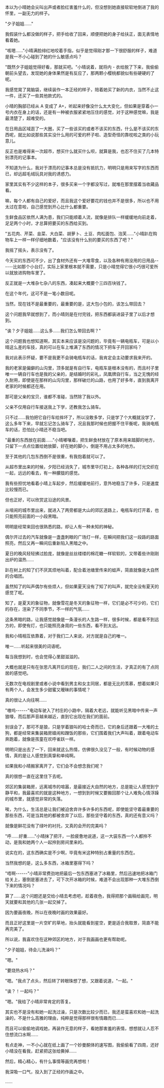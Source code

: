 <link rel="stylesheet" href="../../styles/text.css" />

本以为小晴她会尖叫出声或者脸红害羞什么的，但没想到她直接软软地倒进了我的怀里，一副无力的样子。

"夕子姐姐......"

我假装什么都没做的样子，把手给收了回来，顺便把她的身子给扶正，面无表情地看着她。

"咳嗯......"小晴满脸绯红地咬着手指，似乎是觉得刚才那一下很舒服的样子，难道是我一不小心碰到了她的什么敏感点吗？

"既然夕子姐姐觉得好看，那就买吧。"小晴说着，就将内 - 衣给脱了下来，我偷偷朝前头望去，发现她的身体果然是有反应了，那两颗小樱桃都貌似有些硬硬的了呢。

我感觉晃了晃脑袋，继续装作一本正经的样子，陪着她买了新的内衣，当然不止这一件，还买了一些其他款式的。

小晴的胸部已经从 A 变成了 A+，听起来好像没什么太大变化，但如果是穿着小一号内衣在身上的话，还是有一种被衣服紧紧地压住的感觉，对于这种感觉嘛，我是最清楚了，超难受的。

在日用品区域逛了一大圈，买了一些该买的或者不该买的东西，什么是不该买的东西呢，就比如说那些其实没什么用的可爱的杯子啦、造型奇怪的靠枕啦之类的小玩意儿。

反正也是难得来一次超市，想买什么就买什么呗，就算是我，也忍不住买了几本特别漂亮的记事本。

不知道为什么，我对于漂亮的记事本总是没有抵抗力，明明只是用来写字的东西而已，却远超毛绒玩具对我的诱惑力。

家里其实有不少这样的本子，很多买来一个字都没写过，就堆在那里摆着当收藏品看。

嘛，每个人都有自己的爱好，而且我这个爱好要花的钱也并不是很多，所以也不用太过在意啦，自己感觉到开心比什么都重要。

生鲜食品区依然人满为患，我们只能顺着人流，就像是排队一样缓缓地向前走着，足足两个小时，才总算把要买的东西给买到。

"五花肉、芹菜、韭菜、大白菜、胡萝卜、土豆、肉松面包、泡芙......"小晴趴在购物车上一样一样仔细地数着，"应该没有什么别的要买的东西了吧？"

我摇了摇头，表示没有了。

今天买的东西可不少，出了食材外还有一大堆零食，以及各种有用没用的日用品------比如那个小台灯，实际上家里根本就不需要，只是小晴觉得它很小巧很可爱所以就放进购物车里了。

反正就是一大堆杂七杂八的东西，凑起来大概要个三四百块钱了。

在这个年代，这可不是一笔小数目呢。

当然，现在钱不是最重要的，最重要的是，这大包小包的，该怎么带回去？

这个问题我早就想到了，而小晴则是在付完钱，把东西都装进袋子里了以后才想到。

"诶？夕子姐姐......这么多......我们怎么带回去啊？"

这个问题我也想知道啊，其实本来应该是没问题的，毕竟有一辆电瓶车，可是以小晴这么差的车技，真的可以在车上堆满了东西的情况下把车子开回家吗？

我对此表示怀疑，要不是我更不会骑电瓶车的话，我肯定会主动要求我来开的。

我的老家是偏僻的山沟里，顶多就是有自行车，电瓶车是根本没有的，而且村子里唯一一辆自行车也是我的父亲的，是结婚时的彩礼，凤凰牌自行车，当之无愧的经久耐用，即使是在那样的山沟沟里，那样破烂的山路，也用了好多年，直到我离开老家的时候都还在用。

那可是父亲的宝贝，谁都不准碰，当然除了我以外。

父亲不仅用自行车接送我上下学，还教我怎么骑车。

只不过......我怕把它自行车给摔坏了，所以没敢多学，只是学了个大概就没学了，这么多年下来，早就忘记怎么骑车了，况且我那时候也把握不住平衡呢，我骑电瓶车的话，恐怕比小晴还不稳当吧。

"最重的东西放在前面......"小晴嘟嚷着，把生鲜食材放在了原本用来踏脚的地方，只留下一点点位置给她放脚，好在她的脚小，倒是不用占太多的地方。

至于其他的几包东西倒不是很重，有我抱着就可以了。

从超市里出来的时候，夕阳已经消失了，城市里华灯初上，各种各样的灯光交织在一起，远远的看去，有一种朦胧的感觉。

我有些担忧地看着小晴上车起步，然后缓缓地前行，意外地稳当了许多，只是速度比较慢而已。

但也正好，可以欣赏这沿途的风景。

从喧闹的城市里出来，就进入了两旁都是大山的郊区道路上，电瓶车的灯开着，也只能照亮前面的一小段黑暗。

明明是经常来回也很熟悉的路，却让人有一种未知的神秘。

偶尔开过去的汽车就像是一盏盏刺眼的广场灯一样，在瞬间把我们这一段路的路面照亮，然后又再一瞬间后重新陷入黑暗之中。

夏日的晚风轻轻拂过脸庞，就像是丝丝缕缕的棉花糖一样软软的，又带着些许刚刚出炉的温热......

趴在树上的知了们不厌其烦地叫着，配合着池塘里传来的蛙声，简直就像是大自然的合唱团。

虽然知了的叫声偶尔有些烦人，但如果夏天没有了知了的叫声，就完全没有夏天的感觉了呢。

知了，是夏天的象征物，就像雪花是冬天的象征物一样，它们是必不可少的，它们的存在，渲染了不同季节，不一样的气氛......

这条黑暗的路，让我感觉就像是一条漫长的人生路一样，很多时候，都是看不到远方的，即使有灯，也只能照亮身周的一些东西，看不到太远。

我和小晴相互依靠着，对于我们二人来说，对方就是自己的唯一。

唯一......听起来很美的词语呢。

每当我想到时，也会觉得心里甜滋滋的。

大概也就是只有在张思凡离开后的现在，我们二人之间的生活，才真正的有了点同居的感觉吧。

无数次在电视剧里或者小说中看到男主和女主同居，都是无比的羡慕，想着如果只有两个人，会发生多少甜蜜又暧昧的事情呢？

真的很让人向往啊......

"嗷呜------"电动车驶入了村庄的小路中，隔着大老远，就能听见黑暗中传来一声狼嚎，而后那声音越来越近，直到它出现在我们的面前。

别误会了，那可不是狼，只是学着狼叫的哈士奇而已，它的身后还跟着一大堆的土狗，都是经常来集装箱房嬉闹和蹭饭的那些，它们围着我们大声叫着，跟着电动车奔跑着，就像是孩童在欢呼雀跃一样。

明明只是出去了一下，回来就这么热情，仿佛很久没见了一般，有时候动物的感情，真的是让人感觉到真挚和单纯啊。

如果我和小晴搬家离开了，它们会不会想念我们呢？

真的很想一直在这里住下去呢。

郊区的集装箱房，远离城市的喧嚣，是最接近大自然的地方，总是能让人感觉到宁静平和，我最喜欢的就是这种地方，一想到到时候又要搬回那个让人难免心情浮躁的城市里，就感觉非常的失落。

唉，为什么，生活总是让我们被迫舍弃许多许多的东西呢，即使能坚守着最重要的那些东西，可是当其他的都被舍弃了以后，那些坚守着的东西，真的还有意义吗？

就像是鲜花没有了绿叶的衬托，又真的会开的完美吗？

"呼......好重......"小晴抹了把汗，一脸疲惫地说道，这一大袋东西一个人都拎不动，是我和她两个人一起拎到房间里来的。

说实在的，这东西确实是不少啊，毕竟有米这种特别占重量的东西在。

当然我想的是，这么多东西，冰箱里塞得下吗？

"唔啊------"小晴非常费劲地把最后一包东西塞进了冰箱里，然后迅速地把冰箱门给关上，塞倒是塞进去了，可下次开冰箱的时候，难道不会出现那种一大堆东西倒下来的情况吗？

算了......这个问题还是交给小晴去考虑吧，趁着夜色，我得把那个画稿给画完，明天就要和其他的几张一起交掉了。

因为要画夜晚，所以在夜晚时画的效果最好。

而且正好这里是一片空旷的草地，抬头就能看到星空，更是适合我取景，简直不能再完美了。

所以说，我喜欢住在这种郊区的地方，对于我画画也更有帮助呢。

"夕子姐姐，待会儿洗澡吗？"

"嗯。"

"要烧热水吗？"

"嗯。"我点了点头，然后转了转眼珠想了想，又跟着说道，"一起。"

"诶？！一起吗？"

"嗯。"我给了小晴非常肯定的答复。

其实也不是没有和她一起洗过澡，只是次数比较少而已，我还是蛮喜欢和她一起洗澡的，不是什么高雅的理由，纯粹是觉得那样很有情趣而已......

而且可以偷偷地调戏她，再装作无意的样子，看她那害羞的表情，想想就让人忍不住想流口水啊......

有点走神，一不小心就在纸上画了一个妙曼酮体的速写图，我偷偷看了四周，还好小晴没在看我，赶紧把这张给撕掉......

然后，精心精心，有什么事情等画完再想啦！

我深吸一口气，投入到了正经的作画之中。

......

